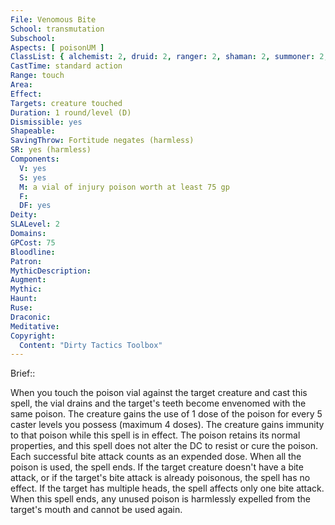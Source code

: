 ```yaml
---
File: Venomous Bite
School: transmutation
Subschool: 
Aspects: [ poisonUM ]
ClassList: { alchemist: 2, druid: 2, ranger: 2, shaman: 2, summoner: 2, unchained summoner: 2, witch: 2 }
CastTime: standard action
Range: touch
Area: 
Effect: 
Targets: creature touched
Duration: 1 round/level (D)
Dismissible: yes
Shapeable: 
SavingThrow: Fortitude negates (harmless)
SR: yes (harmless)
Components:
  V: yes
  S: yes
  M: a vial of injury poison worth at least 75 gp
  F: 
  DF: yes
Deity: 
SLALevel: 2
Domains: 
GPCost: 75
Bloodline: 
Patron: 
MythicDescription: 
Augment: 
Mythic: 
Haunt: 
Ruse: 
Draconic: 
Meditative: 
Copyright:
  Content: "Dirty Tactics Toolbox"
---
```

Brief:: 

When you touch the poison vial against the target creature and cast this spell, the vial drains and the target's teeth become envenomed with the same poison. The creature gains the use of 1 dose of the poison for every 5 caster levels you possess (maximum 4 doses). The creature gains immunity to that poison while this spell is in effect. The poison retains its normal properties, and this spell does not alter the DC to resist or cure the poison.  Each successful bite attack counts as an expended dose. When all the poison is used, the spell ends. If the target creature doesn't have a bite attack, or if the target's bite attack is already poisonous, the spell has no effect. If the target has multiple heads, the spell affects only one bite attack.  When this spell ends, any unused poison is harmlessly expelled from the target's mouth and cannot be used again.
